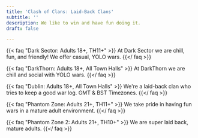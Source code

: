 ```yaml
---
title: 'Clash of Clans: Laid-Back Clans'
subtitle: ''
description: We like to win and have fun doing it.
draft: false

---
```


{{< faq "Dark Sector: Adults 18+, TH11+" >}} At Dark Sector we are chill, fun, and friendly! We offer casual, YOLO wars. {{</ faq >}}

{{< faq "DarkThorn: Adults 18+, All Town Halls" >}} At DarkThorn we are chill and social with YOLO wars. {{</ faq >}}

{{< faq "Dublin: Adults 18+, All Town Halls" >}} We're a laid-back clan who tries to keep a good war log. GMT & BST Timezones. {{</ faq >}}

{{< faq "Phantom Zone: Adults 21+, TH11+" >}} We take pride in having fun wars in a mature adult environment.​ {{</ faq >}}

{{< faq "Phantom Zone 2: Adults 21+, TH10+" >}} We are super laid back, mature adults. {{</ faq >}}
